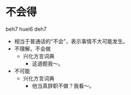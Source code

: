 # 不会得
beh7 huei6 deh7
+ 相当于普通话的“不会”，表示事情不大可能发生。
+ 不理解，不会做
  * 兴化方言词典
    - 这道题我～。
+ 不可能
  * 兴化方言词典
    - 他当真辞职不做？我看～。
